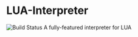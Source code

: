 # LUA-Interpreter
![Build Status](https://travis-ci.org/K1N62/LUA-Interpreter.svg?branch=master)
A fully-featured interpreter for LUA
